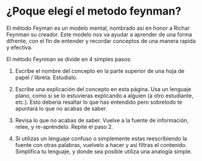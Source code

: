 # ¿Poque elegí el metodo feynman?

El método Feyman es un modelo mental, nombrado así en honor a Richar Feynman su creador. Este modelo nos va
ayudar a aprender de una forma difrente, con el fin de entender y recordar conceptos de una 
manera rapida y efectiva.

El método Feynman se divide en 4 simples pasos:

1. Escribe el nombre del concepto en la parte superior de una hoja de papel / libreta. Estudialo.

2. Escribe una explicación del concepto en esta página. Usa un lenguaje plano, como si se lo estuvieras explicando a alguien (a otro estudiante, etc.). Esto debería resaltar lo que has entendido pero sobretodo te apuntará lo que no acabas de saber.

3. Revisa lo que no acabas de saber. Vuelve a la fuente de información, relee, y re-apréndelo. Repite el paso 2.

4. Si utilizas un lenguaje confuso o simplemente estas reescribiendo la fuente con otras palabras, vuelvelo a hacer y así filtras el contenido. Simplifica tu lenguaje, y donde sea posible utiliza una analogía simple.

